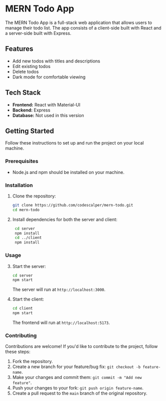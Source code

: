 
# MERN Todo App

The MERN Todo App is a full-stack web application that allows users to manage their todo list. The app consists of a client-side built with React and a server-side built with Express.

## Features

- Add new todos with titles and descriptions
- Edit existing todos
- Delete todos
- Dark mode for comfortable viewing

## Tech Stack

- **Frontend:** React with Material-UI
- **Backend:** Express
- **Database:** Not used in this version

## Getting Started

Follow these instructions to set up and run the project on your local machine.

### Prerequisites

- Node.js and npm should be installed on your machine.

### Installation

1. Clone the repository:
   ```bash
   git clone https://github.com/codescalper/mern-todo.git
   cd mern-todo
   ```
2. Install dependencies for both the server and client:
   ```bash
	cd server
	npm install
	cd ../client
	npm install
   ```
 ### Usage

3.  Start the server:
	   ```bash
	cd server
	npm start
	   ```
	   The server will run at `http://localhost:3000`.
	   
4. Start the client:
	```bash
	cd client
	npm start
	```
	
	The frontend will run at `http://localhost:5173`.

### Contributing

Contributions are welcome! If you'd like to contribute to the project, follow these steps:

1.  Fork the repository.
2.  Create a new branch for your feature/bug fix: `git checkout -b feature-name`.
3.  Make your changes and commit them: `git commit -m "Add new feature"`.
4.  Push your changes to your fork: `git push origin feature-name`.
5.  Create a pull request to the `main` branch of the original repository.


